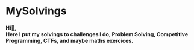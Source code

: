 # MySolvings

<p > <b>Hi👋, <br/>
Here I put my solvings to challenges I do, Problem Solving, Competitive Programming, CTFs, and maybe maths exercices.</b>
<p/>
